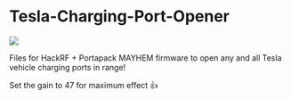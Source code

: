 # Tesla-Charging-Port-Opener

![](tesla-portapack.gif)

Files for HackRF + Portapack MAYHEM firmware to open any and all Tesla vehicle charging ports in range!

Set the gain to 47 for maximum effect 👍

